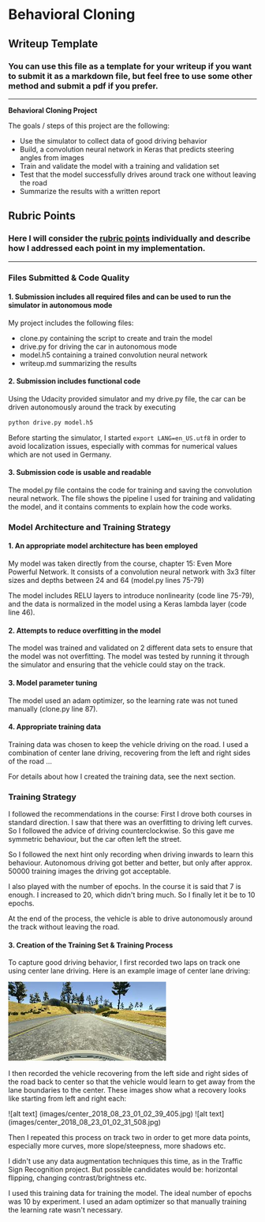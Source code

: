 # **Behavioral Cloning** 

## Writeup Template

### You can use this file as a template for your writeup if you want to submit it as a markdown file, but feel free to use some other method and submit a pdf if you prefer.

---

**Behavioral Cloning Project**

The goals / steps of this project are the following:
* Use the simulator to collect data of good driving behavior
* Build, a convolution neural network in Keras that predicts steering angles from images
* Train and validate the model with a training and validation set
* Test that the model successfully drives around track one without leaving the road
* Summarize the results with a written report


[//]: # (Image References)

[image1]: ./examples/placeholder.png "Model Visualization"
[image2]: ./examples/placeholder.png "Grayscaling"
[image3]: ./examples/placeholder_small.png "Recovery Image"
[image4]: ./examples/placeholder_small.png "Recovery Image"
[image5]: ./examples/placeholder_small.png "Recovery Image"
[image6]: ./examples/placeholder_small.png "Normal Image"
[image7]: ./examples/placeholder_small.png "Flipped Image"

## Rubric Points
### Here I will consider the [rubric points](https://review.udacity.com/#!/rubrics/432/view) individually and describe how I addressed each point in my implementation.  

---
### Files Submitted & Code Quality

#### 1. Submission includes all required files and can be used to run the simulator in autonomous mode

My project includes the following files:
* clone.py containing the script to create and train the model
* drive.py for driving the car in autonomous mode
* model.h5 containing a trained convolution neural network 
* writeup.md  summarizing the results

#### 2. Submission includes functional code
Using the Udacity provided simulator and my drive.py file, the car can be driven autonomously around the track by executing 
```sh
python drive.py model.h5
```
Before starting the simulator, I started ```export LANG=en_US.utf8``` in order to avoid localization issues, especially with commas for numerical values which are not used in Germany.

#### 3. Submission code is usable and readable

The model.py file contains the code for training and saving the convolution neural network. The file shows the pipeline I used for training and validating the model, and it contains comments to explain how the code works.

### Model Architecture and Training Strategy

#### 1. An appropriate model architecture has been employed

My model was taken directly from the course, chapter 15: Even More Powerful Network. It consists of a convolution neural network with 3x3 filter sizes and depths between 24 and 64 (model.py lines 75-79) 

The model includes RELU layers to introduce nonlinearity (code line 75-79), and the data is normalized in the model using a Keras lambda layer (code line 46). 

#### 2. Attempts to reduce overfitting in the model

The model was trained and validated on 2 different data sets to ensure that the model was not overfitting. The model was tested by running it through the simulator and ensuring that the vehicle could stay on the track.

#### 3. Model parameter tuning

The model used an adam optimizer, so the learning rate was not tuned manually (clone.py line 87).

#### 4. Appropriate training data

Training data was chosen to keep the vehicle driving on the road. I used a combination of center lane driving, recovering from the left and right sides of the road ... 

For details about how I created the training data, see the next section. 

### Training Strategy

I followed the recommendations in the course: First I drove both courses in standard direction. I saw that there was an overfitting to driving left curves. So I followed the advice of driving counterclockwise. So this gave me symmetric behaviour, but the car often left the street.

So I followed the next hint only recording when driving inwards to learn this behaviour. Autonomous driving got better and better, but only after approx. 50000 training images the driving got acceptable.

I also played with the number of epochs. In the course it is said that 7 is enough. I increased to 20, which didn't bring much. So I finally let it be to 10 epochs.

At the end of the process, the vehicle is able to drive autonomously around the track without leaving the road.



#### 3. Creation of the Training Set & Training Process

To capture good driving behavior, I first recorded two laps on track one using center lane driving. Here is an example image of center lane driving:


![alt text](images/center_2018_08_23_17_47_39_634.jpg) 

I then recorded the vehicle recovering from the left side and right sides of the road back to center so that the vehicle would learn to get away from the lane boundaries to the center. These images show what a recovery looks like starting from left and right each:

![alt text] (images/center_2018_08_23_01_02_39_405.jpg)
![alt text] (images/center_2018_08_23_01_02_31_508.jpg)

Then I repeated this process on track two in order to get more data points, especially more curves, more slope/steepness, more shadows etc.

I didn't use any data augmentation techniques this time, as in the Traffic Sign Recognition project. But possible candidates would be: horizontal flipping, changing contrast/brightness etc.


I used this training data for training the model. The ideal number of epochs was 10 by experiment. I used an adam optimizer so that manually training the learning rate wasn't necessary.
